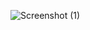 ![Screenshot (1)](https://github.com/adhithyan46/calculator-GUI/assets/171124070/2c5fc1e2-179c-41dd-b4e4-d58c81bb2ee5)

